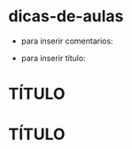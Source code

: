 # dicas-de-aulas

- para inserir comentarios: <!-- SEU COMENTÁRIO AQUI -->

- para inserir título:
 # TÍTULO

 <h1>TÍTULO</h1> <!--vai do h1 até h6-->
